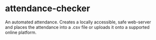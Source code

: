 # attendance-checker
An automated attendance. Creates a locally accessible, safe web-server and places the attendance into a .csv file or uploads it onto a supported online platform.
